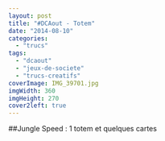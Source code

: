 ```yaml
---
layout: post
title: "#DCAout - Totem"
date: "2014-08-10"
categories: 
  - "trucs"
tags: 
  - "dcaout"
  - "jeux-de-societe"
  - "trucs-creatifs"
coverImage: IMG_39701.jpg
imgWidth: 360
imgHeight: 270
cover2left: true
---
```


##Jungle Speed : 1 totem et quelques cartes
